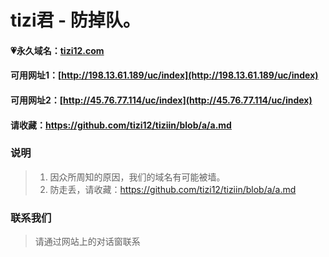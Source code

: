 # tizi君 - 防掉队。

#### 💗永久域名：[tizi12.com](http://tizi12.com)
#### 可用网址1：[http://198.13.61.189/uc/index](http://198.13.61.189/uc/index)
#### 可用网址2：[http://45.76.77.114/uc/index](http://45.76.77.114/uc/index)
#### 请收藏：https://github.com/tizi12/tiziin/blob/a/a.md

### 说明

> 1. 因众所周知的原因，我们的域名有可能被墙。
> 2. 防走丢，请收藏：https://github.com/tizi12/tiziin/blob/a/a.md

### 联系我们

> 请通过网站上的对话窗联系
